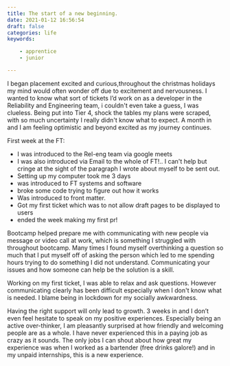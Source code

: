 ```yaml
---
title: The start of a new beginning.
date: 2021-01-12 16:56:54
draft: false
categories: life
keywords: 

    - apprentice 
    - junior

---
```


<!-- A month into my placement and I've learnt about MakeFiles, .gitignore, front matter, toml, git on top of everything I've learnt, I finally built my blog!  -->

I began placement excited and curious,throughout the christmas holidays my mind would often wonder off due to excitement and nervousness. I wanted to know what sort of tickets I’d work on as a developer in the Reliability and Engineering team, i couldn't even take a guess, I was clueless. Being put into Tier 4, shock the tables my plans were scraped, with so much uncertainty I really didn't know what to expect. A month in and I am feeling optimistic and beyond excited as my journey continues.

First week at the FT:
- I was introduced to the Rel-eng team via google meets
- I was also introduced via Email to the whole of FT!.. I can't help but cringe at the sight of the paragraph I wrote about myself to be sent out.
- Setting up my computer took me 3 days
- was introduced to FT systems and software
- broke some code trying to figure out how it works
- Was introduced to front matter.
- Got my first ticket which was to not allow draft pages to be displayed to users
- ended the week making my first pr!

Bootcamp  helped prepare me with communicating with new people via message  or video call at work, which is something I struggled with throughout bootcamp. Many times I found myself overthinking a question so much that I put myself off of asking the person  which led to me spending hours trying to do something I did not understand.  Communicating your issues and how someone can help be the solution is a skill.

Working on my first ticket, I was able to relax and ask questions. However communicating clearly has been difficult especially when I don't know what is needed. I blame being in lockdown for my socially awkwardness. 

Having the right support will only lead to growth. 3 weeks in and I don’t even feel hesitate to speak on my positive experiences. Especially being an active over-thinker, I am pleasantly surprised at how friendly and welcoming people are as a whole. I have never experienced this in a paying job as crazy as it sounds. The only jobs I can shout about how great my experience was when I worked as a  bartender (free drinks galore!)  and in my unpaid internships, this is a new experience. 





